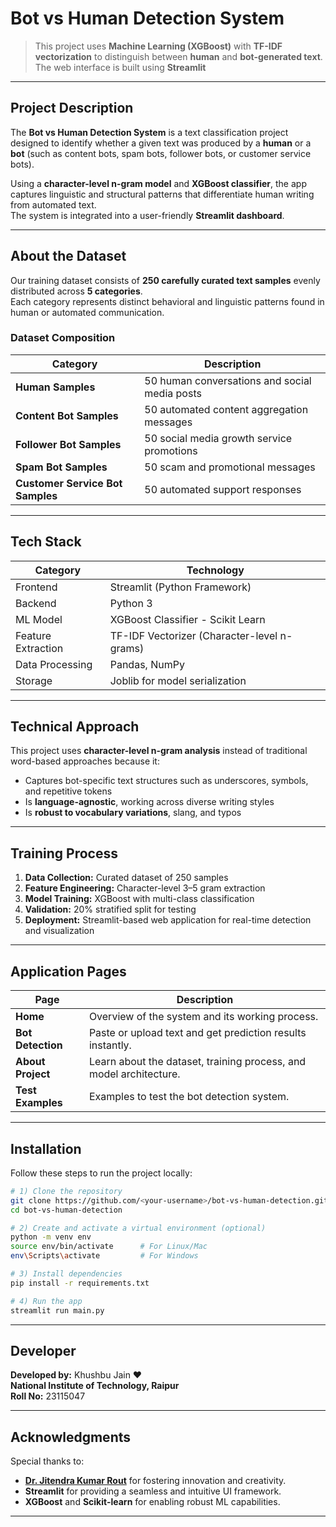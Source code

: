 # Bot vs Human Detection System

> This project uses **Machine Learning (XGBoost)** with **TF-IDF vectorization** to distinguish between **human** and **bot-generated text**.  
> The web interface is built using **Streamlit**
---

## Project Description

The **Bot vs Human Detection System** is a text classification project designed to identify whether a given text was produced by a **human** or a **bot** (such as content bots, spam bots, follower bots, or customer service bots).

Using a **character-level n-gram model** and **XGBoost classifier**, the app captures linguistic and structural patterns that differentiate human writing from automated text.  
The system is integrated into a user-friendly **Streamlit dashboard**.

---

## About the Dataset

Our training dataset consists of **250 carefully curated text samples** evenly distributed across **5 categories**.  
Each category represents distinct behavioral and linguistic patterns found in human or automated communication.

### Dataset Composition

| Category | Description |
|-----------|-------------|
| **Human Samples** | 50 human conversations and social media posts |
| **Content Bot Samples** | 50 automated content aggregation messages |
| **Follower Bot Samples** | 50 social media growth service promotions |
| **Spam Bot Samples** | 50 scam and promotional messages |
| **Customer Service Bot Samples** | 50 automated support responses |

---

## Tech Stack

| Category | Technology |
|-----------|-------------|
| Frontend  | Streamlit (Python Framework) |
| Backend   | Python 3 |
| ML Model  | XGBoost Classifier - Scikit Learn |
| Feature Extraction | TF-IDF Vectorizer (Character-level n-grams) |
| Data Processing | Pandas, NumPy |
| Storage | Joblib for model serialization |

---

## Technical Approach

This project uses **character-level n-gram analysis** instead of traditional word-based approaches because it:

- Captures bot-specific text structures such as underscores, symbols, and repetitive tokens  
- Is **language-agnostic**, working across diverse writing styles  
- Is **robust to vocabulary variations**, slang, and typos  

---

## Training Process

1. **Data Collection:** Curated dataset of 250 samples  
2. **Feature Engineering:** Character-level 3–5 gram extraction  
3. **Model Training:** XGBoost with multi-class classification  
4. **Validation:** 20% stratified split for testing  
5. **Deployment:** Streamlit-based web application for real-time detection and visualization  

---

## Application Pages

| Page | Description |
|------|--------------|
| **Home** | Overview of the system and its working process. |
| **Bot Detection** | Paste or upload text and get prediction results instantly. |
| **About Project** | Learn about the dataset, training process, and model architecture. |
| **Test Examples** | Examples to test the bot detection system.|
---


## Installation

Follow these steps to run the project locally:

```bash
# 1️) Clone the repository
git clone https://github.com/<your-username>/bot-vs-human-detection.git
cd bot-vs-human-detection

# 2️) Create and activate a virtual environment (optional)
python -m venv env
source env/bin/activate      # For Linux/Mac
env\Scripts\activate         # For Windows

# 3️) Install dependencies
pip install -r requirements.txt

# 4️) Run the app
streamlit run main.py
 ```
---
## Developer

**Developed by:** Khushbu Jain ❤️</br>
**National Institute of Technology, Raipur**  
**Roll No:** 23115047  
 
---

## Acknowledgments

Special thanks to:

- [**Dr. Jitendra Kumar Rout**](https://www.nitrr.ac.in/viewdetails.php?q=cse.jkrout) for fostering innovation and creativity.  
- **Streamlit** for providing a seamless and intuitive UI framework.  
- **XGBoost** and **Scikit-learn** for enabling robust ML capabilities.  

---
